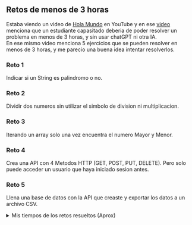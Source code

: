 ## Retos de menos de 3 horas

Estaba viendo un video de [Hola Mundo](https://www.youtube.com/@HolaMundoDev) en YouTube y en ese [video](https://www.youtube.com/watch?v=QcaZLO59Vpc&t=419s&ab_channel=HolaMundo) menciona que un estudiante capasitado deberia de poder resolver un problema en menos de 3 horas, y sin usar chatGPT ni otra IA. <br>
En ese mismo video menciona 5 ejercicios que se pueden resolver en menos de 3 horas, y me parecio una buena idea intentar resolverlos. <br>

### Reto 1
Indicar si un String es palindromo o no.

### Reto 2
Dividir dos numeros sin utilizar el simbolo de division ni multiplicacion.

### Reto 3
Iterando un array solo una vez encuentra el numero Mayor y Menor.

### Reto 4
Crea una API con 4 Metodos HTTP (GET, POST, PUT, DELETE). Pero solo puede acceder un usuario que haya iniciado sesion antes.

### Reto 5
Llena una base de datos con la API que creaste y exportar los datos a un archivo CSV.

<details>
    <summary>Mis tiempos de los retos resueltos (Aprox)</summary>
    <ul>
        <li>Reto 1: 10 minutos</li>
        <li>Reto 2: 28 minutos</li>
    </ul>
</details>